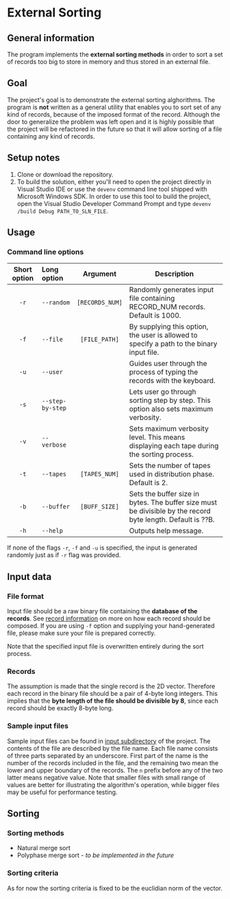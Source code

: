 # External Sorting

## General information
The program implements the **external sorting methods** in order to sort a set of records too big to store in memory and thus stored in an external file.

## Goal
The project's goal is to demonstrate the external sorting alghorithms. The program is **not** written as a general utility that enables you to sort set of any kind of records, because of the imposed format of the record. Although the door to generalize the problem was left open and it is highly possible that the project will be refactored in the future so that it will allow sorting of a file containing any kind of records.

## Setup notes
1. Clone or download the repository.
2. To build the solution, either you'll need to open the project directly in Visual Studio IDE or use the `devenv` command line tool shipped with Microsoft Windows SDK. In order to use this tool to build the project, open the Visual Studio Developer Command Prompt and type `devenv /build Debug PATH_TO_SLN_FILE`.

## Usage

### Command line options
| Short option | Long option      | Argument        | Description                                                                                                 |
|:------------:|:-----------------|:---------------:|-------------------------------------------------------------------------------------------------------------|
| `-r`         | `--random`       | `[RECORDS_NUM]` | Randomly generates input file containing RECORD_NUM records. Default is 1000.                               |
| `-f`         | `--file`         | `[FILE_PATH]`   | By supplying this option, the user is allowed to specify a path to the binary input file.                   |
| `-u`         | `--user`         |                 | Guides user through the process of typing the records with the keyboard.                                    |
| `-s`         | `--step-by-step` |                 | Lets user go through sorting step by step. This option also sets maximum verbosity.                         |
| `-v`         | `--verbose`      |                 | Sets maximum verbosity level. This means displaying each tape during the sorting process.                   |
| `-t`         | `--tapes`        | `[TAPES_NUM]`   | Sets the number of tapes used in distribution phase. Default is 2.                                          |
| `-b`         | `--buffer`       | `[BUFF_SIZE]`   | Sets the buffer size in bytes. The buffer size must be divisible by the record byte length. Default is ??B. |
| `-h`         | `--help`         |                 | Outputs help message.                                                                                       |

If none of the flags `-r`, `-f` and `-u` is specified, the input is generated randomly just as if `-r` flag was provided.

## Input data

### File format

Input file should be a raw binary file containing the **database of the records**. See [record information](###Records) on more on how each record should be composed.
If you are using `-f` option and supplying your hand-generated file, please make sure your file is prepared correctly.

Note that the specified input file is overwritten entirely during the sort process.

### Records
The assumption is made that the single record is the 2D vector. Therefore each record in the binary file should be a pair of 4-byte long integers. This implies that the **byte length of the file should be divisible by 8**, since each record should be exactly 8-byte long.

### Sample input files
Sample input files can be found in [input subdirectory](sorting/input) of the project.
The contents of the file are described by the file name. Each file name consists of three parts separated by an underscore. First part of the name is the number of the records included in the file, and the remaining two mean the lower and upper boundary of the records. The `n` prefix before any of the two latter means negative value. Note that smaller files with small range of values are better for illustrating the algorithm's operation, while bigger files may be useful for performance testing.

## Sorting

### Sorting methods

* Natural merge sort
* Polyphase merge sort - *to be implemented in the future*

### Sorting criteria
As for now the sorting criteria is fixed to be the euclidian norm of the vector.